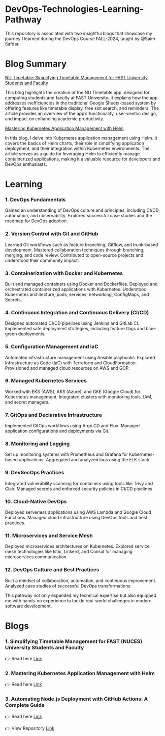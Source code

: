 # DevOps-Technologies-Learning-Pathway
This repository is associated with two insightful blogs that showcase my journey I learned during the DevOps Course FALL-2024, taught by @Saim Safdar.

# Blog Summary
[NU Timetable: Simplifying Timetable Management for FAST University Students and Faculty](https://medium.com/@ahmad-imran/nu-timetable-simplifying-timetable-management-for-fast-university-students-and-faculty-aa058232e162)

This blog highlights the creation of the NU Timetable app, designed for computing students and faculty at FAST University. It explains how the app addresses inefficiencies in the traditional Google Sheets-based system by offering features like timetable display, free slot search, and reminders. The article provides an overview of the app’s functionality, user-centric design, and impact on enhancing academic productivity.

[Mastering Kubernetes Application Management with Helm](https://medium.com/@ahmad-imran/nu-timetable-simplifying-timetable-management-for-fast-university-students-and-faculty-aa058232e162)

In this blog, I delve into Kubernetes application management using Helm. It covers the basics of Helm charts, their role in simplifying application deployment, and their integration within Kubernetes environments. The article serves as a guide for leveraging Helm to efficiently manage containerized applications, making it a valuable resource for developers and DevOps enthusiasts.

# Learning
### 1. DevOps Fundamentals
Gained an understanding of DevOps culture and principles, including CI/CD, automation, and observability.
Explored successful case studies and the roadmap for DevOps adoption.

### 2. Version Control with Git and GitHub
Learned Git workflows such as feature branching, Gitflow, and trunk-based development.
Mastered collaboration techniques through branching, merging, and code review.
Contributed to open-source projects and understood their community impact.

### 3. Containerization with Docker and Kubernetes
Built and managed containers using Docker and Dockerfiles.
Deployed and orchestrated containerized applications with Kubernetes.
Understood Kubernetes architecture, pods, services, networking, ConfigMaps, and Secrets.

### 4. Continuous Integration and Continuous Delivery (CI/CD)
Designed automated CI/CD pipelines using Jenkins and GitLab CI.
Implemented safe deployment strategies, including feature flags and blue-green deployments.

### 5. Configuration Management and IaC
Automated infrastructure management using Ansible playbooks.
Explored Infrastructure as Code (IaC) with Terraform and CloudFormation.
Provisioned and managed cloud resources on AWS and GCP.

### 6. Managed Kubernetes Services
Worked with EKS (AWS), AKS (Azure), and GKE (Google Cloud) for Kubernetes management.
Integrated clusters with monitoring tools, IAM, and secret managers.

### 7. GitOps and Declarative Infrastructure
Implemented GitOps workflows using Argo CD and Flux.
Managed application configurations and deployments via Git.

### 8. Monitoring and Logging
Set up monitoring systems with Prometheus and Grafana for Kubernetes-based applications.
Aggregated and analyzed logs using the ELK stack.

### 9. DevSecOps Practices
Integrated vulnerability scanning for containers using tools like Trivy and Clair.
Managed secrets and enforced security policies in CI/CD pipelines.

### 10. Cloud-Native DevOps
Deployed serverless applications using AWS Lambda and Google Cloud Functions.
Managed cloud infrastructure using DevOps tools and best practices.

### 11. Microservices and Service Mesh
Deployed microservices architectures on Kubernetes.
Explored service mesh technologies like Istio, Linkerd, and Consul for managing microservices communication.

### 12. DevOps Culture and Best Practices
Built a mindset of collaboration, automation, and continuous improvement.
Analyzed case studies of successful DevOps transformations.

This pathway not only expanded my technical expertise but also equipped me with hands-on experience to tackle real-world challenges in modern software development.

# Blogs
### 1. Simplifying Timetable Management for FAST (NUCES) University Students and Faculty
 👉 Read here [Link](https://medium.com/@ahmad-imran/nu-timetable-simplifying-timetable-management-for-fast-university-students-and-faculty-aa058232e162)

### 2. Mastering Kubernetes Application Management with Helm
 👉 Read here [Link](https://medium.com/@ahmad-imran/mastering-kubernetes-application-management-with-helm-41a524a4db42)

### 3. Automating Node.js Deployment with GitHub Actions: A Complete Guide
 👉 Read here [Link](https://medium.com/@ahmad-imran/automating-node-js-deployment-with-github-actions-a-complete-guide-c4633f3859ff)
 
 👉 View Repository [Link](https://github.com/ahmad-imran15/github-actions-learninng/tree/main)
